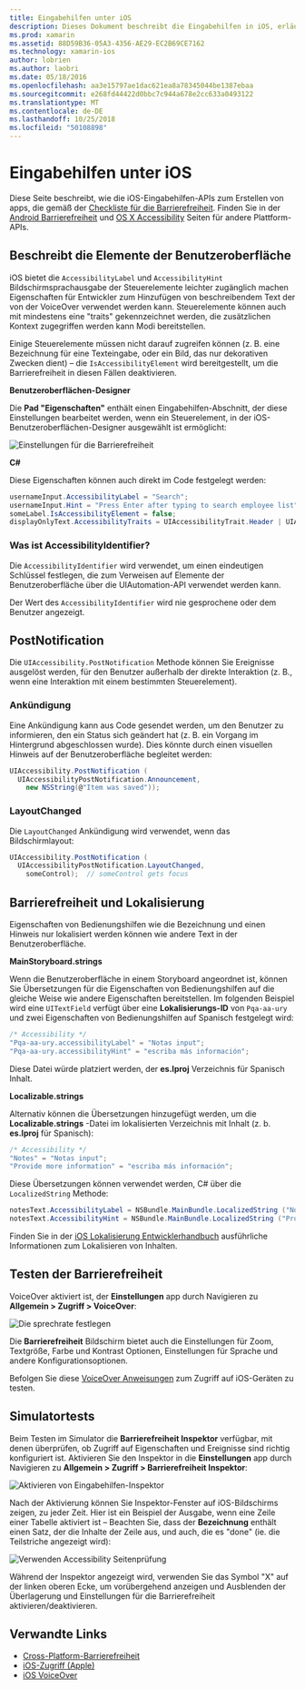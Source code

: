 ```yaml
---
title: Eingabehilfen unter iOS
description: Dieses Dokument beschreibt die Eingabehilfen in iOS, erläutern die verschiedenen Eigenschaften und Funktionen, die von wie vielen Benutzern, Ihre Anwendung verwendet werden kann verwendet werden können, wie möglich.
ms.prod: xamarin
ms.assetid: 88D59B36-05A3-4356-AE29-EC2B69CE7162
ms.technology: xamarin-ios
author: lobrien
ms.author: laobri
ms.date: 05/18/2016
ms.openlocfilehash: aa3e15797ae1dac621ea8a78345044be1387ebaa
ms.sourcegitcommit: e268fd44422d0bbc7c944a678e2cc633a0493122
ms.translationtype: MT
ms.contentlocale: de-DE
ms.lasthandoff: 10/25/2018
ms.locfileid: "50108898"
---
```

# <a name="accessibility-on-ios"></a>Eingabehilfen unter iOS

Diese Seite beschreibt, wie die iOS-Eingabehilfen-APIs zum Erstellen von apps, die gemäß der [Checkliste für die Barrierefreiheit](~/cross-platform/app-fundamentals/accessibility.md).
Finden Sie in der [Android Barrierefreiheit](~/android/app-fundamentals/accessibility.md) und [OS X Accessibility](~/mac/app-fundamentals/accessibility.md) Seiten für andere Plattform-APIs.

## <a name="describing-ui-elements"></a>Beschreibt die Elemente der Benutzeroberfläche

iOS bietet die `AccessibilityLabel` und `AccessibilityHint` Bildschirmsprachausgabe der Steuerelemente leichter zugänglich machen Eigenschaften für Entwickler zum Hinzufügen von beschreibendem Text der von der VoiceOver verwendet werden kann. Steuerelemente können auch mit mindestens eine "traits" gekennzeichnet werden, die zusätzlichen Kontext zugegriffen werden kann Modi bereitstellen.

Einige Steuerelemente müssen nicht darauf zugreifen können (z. B. eine Bezeichnung für eine Texteingabe, oder ein Bild, das nur dekorativen Zwecken dient) – die `IsAccessibilityElement` wird bereitgestellt, um die Barrierefreiheit in diesen Fällen deaktivieren.

**Benutzeroberflächen-Designer**

Die **Pad "Eigenschaften"** enthält einen Eingabehilfen-Abschnitt, der diese Einstellungen bearbeitet werden, wenn ein Steuerelement, in der iOS-Benutzeroberflächen-Designer ausgewählt ist ermöglicht:

![](accessibility-images/ios-designer-sml.png "Einstellungen für die Barrierefreiheit")

**C#**

Diese Eigenschaften können auch direkt im Code festgelegt werden:

```csharp
usernameInput.AccessibilityLabel = "Search";
usernameInput.Hint = "Press Enter after typing to search employee list";
someLabel.IsAccessibilityElement = false;
displayOnlyText.AccessibilityTraits = UIAccessibilityTrait.Header | UIAccessibilityTrait.Selected;
```

### <a name="what-is-accessibilityidentifier"></a>Was ist AccessibilityIdentifier?

Die `AccessibilityIdentifier` wird verwendet, um einen eindeutigen Schlüssel festlegen, die zum Verweisen auf Elemente der Benutzeroberfläche über die UIAutomation-API verwendet werden kann.

Der Wert des `AccessibilityIdentifier` wird nie gesprochene oder dem Benutzer angezeigt.

<a name="postnotification" />

## <a name="postnotification"></a>PostNotification

Die `UIAccessibility.PostNotification` Methode können Sie Ereignisse ausgelöst werden, für den Benutzer außerhalb der direkte Interaktion (z. B., wenn eine Interaktion mit einem bestimmten Steuerelement).

### <a name="announcement"></a>Ankündigung

Eine Ankündigung kann aus Code gesendet werden, um den Benutzer zu informieren, den ein Status sich geändert hat (z. B. ein Vorgang im Hintergrund abgeschlossen wurde). Dies könnte durch einen visuellen Hinweis auf der Benutzeroberfläche begleitet werden:

```csharp
UIAccessibility.PostNotification (
  UIAccessibilityPostNotification.Announcement,
    new NSString(@"Item was saved"));
```

### <a name="layoutchanged"></a>LayoutChanged

Die `LayoutChanged` Ankündigung wird verwendet, wenn das Bildschirmlayout:

```csharp
UIAccessibility.PostNotification (
  UIAccessibilityPostNotification.LayoutChanged,
    someControl);  // someControl gets focus
```


## <a name="accessibility-and-localization"></a>Barrierefreiheit und Lokalisierung

Eigenschaften von Bedienungshilfen wie die Bezeichnung und einen Hinweis nur lokalisiert werden können wie andere Text in der Benutzeroberfläche.

**MainStoryboard.strings**

Wenn die Benutzeroberfläche in einem Storyboard angeordnet ist, können Sie Übersetzungen für die Eigenschaften von Bedienungshilfen auf die gleiche Weise wie andere Eigenschaften bereitstellen. Im folgenden Beispiel wird eine `UITextField` verfügt über eine **Lokalisierungs-ID** von `Pqa-aa-ury` und zwei Eigenschaften von Bedienungshilfen auf Spanisch festgelegt wird:

```csharp
/* Accessibility */
"Pqa-aa-ury.accessibilityLabel" = "Notas input";
"Pqa-aa-ury.accessibilityHint" = "escriba más información";
```

Diese Datei würde platziert werden, der **es.lproj** Verzeichnis für Spanisch Inhalt.

**Localizable.strings**

Alternativ können die Übersetzungen hinzugefügt werden, um die **Localizable.strings** -Datei im lokalisierten Verzeichnis mit Inhalt (z. b. **es.lproj** für Spanisch):

```csharp
/* Accessibility */
"Notes" = "Notas input";
"Provide more information" = "escriba más información";
```

Diese Übersetzungen können verwendet werden, C# über die `LocalizedString` Methode:

```csharp
notesText.AccessibilityLabel = NSBundle.MainBundle.LocalizedString ("Notes", "");
notesText.AccessibilityHint = NSBundle.MainBundle.LocalizedString ("Provide more information", "");
```

Finden Sie in der [iOS Lokalisierung Entwicklerhandbuch](~/ios/app-fundamentals/localization/index.md) ausführliche Informationen zum Lokalisieren von Inhalten.

<a name="testing" />

## <a name="testing-accessibility"></a>Testen der Barrierefreiheit

VoiceOver aktiviert ist, der **Einstellungen** app durch Navigieren zu **Allgemein > Zugriff > VoiceOver**:

![](accessibility-images/settings-sml.png "Die sprechrate festlegen")

Die **Barrierefreiheit** Bildschirm bietet auch die Einstellungen für Zoom, Textgröße, Farbe und Kontrast Optionen, Einstellungen für Sprache und andere Konfigurationsoptionen.

Befolgen Sie diese [VoiceOver Anweisungen](https://developer.apple.com/library/ios/technotes/TestingAccessibilityOfiOSApps/TestAccessibilityonYourDevicewithVoiceOver/TestAccessibilityonYourDevicewithVoiceOver.html) zum Zugriff auf iOS-Geräten zu testen.


## <a name="simulator-testing"></a>Simulatortests

Beim Testen im Simulator die **Barrierefreiheit Inspektor** verfügbar, mit denen überprüfen, ob Zugriff auf Eigenschaften und Ereignisse sind richtig konfiguriert ist. Aktivieren Sie den Inspektor in die **Einstellungen** app durch Navigieren zu **Allgemein > Zugriff > Barrierefreiheit Inspektor**:

![](accessibility-images/settings-inspector-sml.png "Aktivieren von Eingabehilfen-Inspektor")

Nach der Aktivierung können Sie Inspektor-Fenster auf iOS-Bildschirms zeigen, zu jeder Zeit.
Hier ist ein Beispiel der Ausgabe, wenn eine Zeile einer Tabelle aktiviert ist – Beachten Sie, dass der **Bezeichnung** enthält einen Satz, der die Inhalte der Zeile aus, und auch, die es "done" (ie. die Teilstriche angezeigt wird):

![](accessibility-images/tableview-a11y-sml.png "Verwenden Accessibility Seitenprüfung")

Während der Inspektor angezeigt wird, verwenden Sie das Symbol "X" auf der linken oberen Ecke, um vorübergehend anzeigen und Ausblenden der Überlagerung und Einstellungen für die Barrierefreiheit aktivieren/deaktivieren.



## <a name="related-links"></a>Verwandte Links

- [Cross-Platform-Barrierefreiheit](~/cross-platform/app-fundamentals/accessibility.md)
- [iOS-Zugriff (Apple)](https://developer.apple.com/library/ios/documentation/UserExperience/Conceptual/iPhoneAccessibility/Accessibility_on_iPhone/Accessibility_on_iPhone.html)
- [iOS VoiceOver](http://www.apple.com/accessibility/ios/voiceover/)
